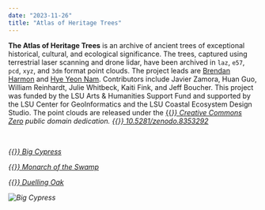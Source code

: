 ```yaml
---
date: "2023-11-26"
title: "Atlas of Heritage Trees"
---
```


**The Atlas of Heritage Trees**
is an archive of ancient trees
of exceptional historical, cultural, and ecological significance.
The trees, captured using terrestrial laser scanning and drone lidar,
have been archived in
``laz``, ``e57``, ``pcd``, ``xyz``, and ``3dm`` format point clouds.
The project leads are [Brendan Harmon](https://baharmon.github.io/)
and [Hye Yeon Nam](https://hynam.org/).
Contributors include 
Javier Zamora, 
Huan Guo, 
William Reinhardt, 
Julie Whitbeck, 
Kaiti Fink, 
and Jeff Boucher.
This project was funded by the LSU Arts & Humanities Support Fund
and supported by the LSU Center for GeoInformatics
and the LSU Coastal Ecosystem Design Studio.
The point clouds are released under the
[{{<i class="fab fa-creative-commons-zero">}} Creative Commons Zero](https://creativecommons.org/share-your-work/public-domain/cc0/)
public domain dedication.
[{{<i class="ai ai-doi">}} 10.5281/zenodo.8353292](https://zenodo.org/doi/10.5281/zenodo.8353292)

&nbsp;

[{{<i class="ms ms-cloud">}} Big Cypress](../big-cypress "Big Cypress")

[{{<i class="ms ms-cloud">}} Monarch of the Swamp](../monarch-of-the-swamp "Monarch of the Swamp")

[{{<i class="ms ms-cloud">}} Duelling Oak](../duelling-oak "Duelling Oak")

![Big Cypress](../big-cypress.jpg)